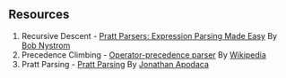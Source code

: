 ## Resources

1. Recursive Descent - [Pratt Parsers: Expression Parsing Made Easy](https://journal.stuffwithstuff.com/2011/03/19/pratt-parsers-expression-parsing-made-easy/) By [Bob Nystrom](https://twitter.com/munificentbob)
2. Precedence Climbing - [Operator-precedence parser](https://en.wikipedia.org/wiki/Operator-precedence_parser) By [Wikipedia](https://wikipedia.org)
3. Pratt Parsing - [Pratt Parsing](https://dev.to/jrop/pratt-parsing) By [Jonathan Apodaca](https://twitter.com/jarnapo)


